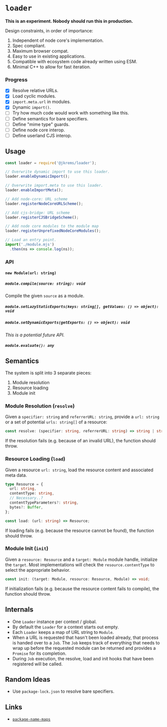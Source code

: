 # `loader`

**This is an experiment. Nobody should run this in production.**

Design constraints, in order of importance:

1. Independent of node core's implementation.
1. Spec compliant.
1. Maximum browser compat.
1. Easy to use in existing applications.
1. Compatible with ecosystem code already written using ESM.
1. Minimal C++ to allow for fast iteration.

### Progress

- [x] Resolve relative URLs.
- [x] Load cyclic modules.
- [x] `import.meta.url` in modules.
- [x] Dynamic `import()`.
- [ ] Try how much code would work with something like this.
- [ ] Define semantics for bare specifiers.
- [ ] Define "mime type" guards.
- [ ] Define node core interop.
- [ ] Define userland CJS interop.

## Usage

```js
const loader = require('@jkrems/loader');

// Overwrite dynamic import to use this loader.
loader.enableDynamicImport();

// Overwrite import.meta to use this loader.
loader.enableImportMeta();

// Add node-core: URL scheme
loader.registerNodeCoreURLScheme();

// Add cjs-bridge: URL scheme
loader.registerCJSBridgeScheme();

// Add node core modules to the module map
loader.registerUnprefixedNodeCoreModules();

// Load an entry point.
import('./module.mjs')
  .then(ns => console.log(ns));
```

### API

#### `new Module(url: string)`

##### `module.compile(source: string): void`

Compile the given `source` as a module.

##### `module.setLazyStaticExports(keys: string[], getValues: () => object): void`

##### `module.setDynamicExports(getExports: () => object): void`

*This is a potential future API.*

##### `module.evaluate(): any`

## Semantics

The system is split into 3 separate pieces:

1. Module resolution
1. Resource loading
1. Module init

### Module Resolution (`resolve`)

Given a `specifier: string` and `referrerURL: string`,
provide a `url: string` or a set of potential `urls: string[]` of a resource:

```ts
const resolve: (specifier: string, referrerURL: string) => string | string[];
```

If the resolution fails (e.g. because of an invalid URL),
the function should throw.

### Resource Loading (`load`)

Given a resource `url: string`,
load the resource content and associated meta data.

```ts
type Resource = {
  url: string,
  contentType: string,
  // Necessary..?
  contentTypeParameters?: string,
  bytes?: Buffer,
};

const load: (url: string) => Resource;
```

If loading fails (e.g. because the resource cannot be found),
the function should throw.

### Module Init (`init`)

Given a `resource: Resource` and a `target: Module` module handle,
initialize the `target`.
Most implementations will check the `resource.contentType`
to select the appropriate behavior.

```ts
const init: (target: Module, resource: Resource, Module) => void;
```

If initialization fails (e.g. because the resource content fails to compile),
the function should throw.

## Internals

* One `Loader` instance per context / global.
* By default the `Loader` for a context starts out empty.
* Each `Loader` keeps a map of URL string to `Module`.
* When a URL is requested that hasn't been loaded already,
  that process is handed over to a `Job`.
  The `Job` keeps track of everything that needs to wrap up before the requested
  module can be returned and provides a `Promise` for its completion.
* During `Job` execution, the resolve, load and init hooks that have been
  registered will be called.

## Random Ideas

* Use `package-lock.json` to resolve bare specifiers.

## Links

* [`package-name-maps`](https://github.com/domenic/package-name-maps/blob/url-based/README.md#import-urls)

